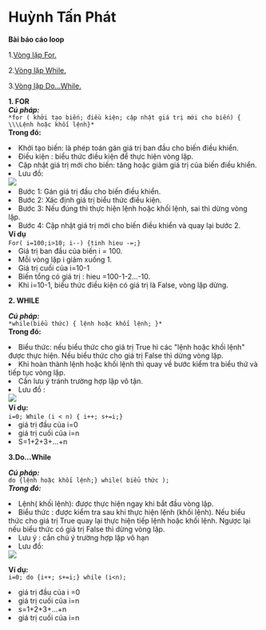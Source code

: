 # Huỳnh Tấn Phát

 **Bài báo cáo loop**

 1.[Vòng lặp For.](#for)
 <a name="for">  
 
 2.[Vòng lặp While.](#WHILE)
 <a name="WHILE">  
 
 3.[Vòng lặp Do...While.](#Do...While)
 <a name="Do...While">  
 
 **1. FOR**  
 ***Cú pháp:***  
  `*for ( khởi tạo biến; điều kiện; cập nhật giá trị mới cho biến) { \\\Lệnh hoặc khối lệnh}*`  
  **Trong đó:**  
    <li> Khởi tạo biến: là phép toán gán giá trị ban đầu cho biến điều khiển.  
    <li> Điều kiện : biểu thức điều kiện để thực hiện vòng lặp.  
    <li> Cập nhật giá trị mới cho biến: tăng hoặc giảm giá trị của biến điều khiển.  
    <li> Lưu đồ:  
       ![](https://camo.githubusercontent.com/bce0af631579c9ea04027e188f450aaf4b6717ab/687474703a2f2f766965746a61636b2e636f6d2f6c61705f7472696e685f632f696d616765732f766f6e675f6c61705f666f725f74726f6e675f632e6a7067)  
       <li> Bước 1: Gán giá trị đầu cho biến điều khiển.
       <li> Bước 2: Xác định giá trị biểu thức điều kiện.
       <li> Bước 3: Nếu đúng thì thực hiện lệnh hoặc khối lệnh, sai thì dừng vòng lặp.
       <li> Bước 4: Cập nhật giá trị mới cho biến điều khiển và quay lại bước 2.  
    **Ví dụ**  
    `For( i=100;i>10; i--) {tinh hieu -=;}`  
    <li> Giá trị ban đầu của biến i = 100.
    <li> Mỗi vòng lặp i giảm xuống 1.
    <li> Giá trị cuối của i=10-1
    <li> Biến tổng có giá trị : hieu =100-1-2...-10.
    <li> Khi i=10-1, biểu thức điều kiện có giá trị là False, vòng lặp dừng.  
    
  **2. WHILE**  
  
  ***Cú pháp:***  
    `*while(biểu thức) { lệnh hoặc khối lệnh; }*`  
       **Trong đó:**  
       <li> Biểu thức: nếu biểu thức cho giá trị True hì các "lệnh hoặc khối lệnh" được thực hiện. Nếu biểu thức cho giá trị False thì dừng vòng lặp.  
       <li>Khi hoàn thành lệnh hoặc khối lệnh thì quay về bước kiểm tra biểu thứ và tiếp tục vòng lặp.  
       <li>Cần lưu ý tránh trường hợp lặp vô tận.  
       <li>Lưu đồ :  
       ![](https://camo.githubusercontent.com/5d959bcdd121a638b9a19941fb510da8b5d18c11/687474703a2f2f766965746a61636b2e636f6d2f63706c7573706c75732f696d616765732f766f6e675f6c61705f7768696c655f74726f6e675f6370702e6a7067)  
       **Ví dụ:**  
                  `i=0; While (i < n) { i++; s+=i;}`  
             <li>giá trị đầu của i=0  
             <li>giá trị cuối của i=n  
             <li>S=1+2+3+...+n  
             
   **3.Do...While**  
   
   ***Cú pháp:***  
     `do {lệnh hoặc khối lệnh;} while( biểu thức );`  
   ***Trong đó:***  
     <li>Lệnh( khối lệnh): được thực hiện ngay khi bắt đầu vòng lặp.  
     <li>Biểu thức : được kiểm tra sau khi thực hiện lệnh (khối lệnh). Nếu biểu thức cho giá trị True quay lại thực hiện tiếp lệnh hoặc khối lệnh. Ngược lại nếu biểu thức có giá trị False thì dừng vòng lặp.  
     <li>Lưu ý : cần chú ý trường hợp lặp vô hạn  
     <li>Lưu đồ:  
     ![](https://camo.githubusercontent.com/531e1139c8a3e008d7c3078c80bb3b8cf8a1c98e/687474703a2f2f766965746a61636b2e636f6d2f6c61705f7472696e685f632f696d616765732f766f6e675f6c61705f646f5f7768696c655f74726f6e675f632e6a7067)  
     
   **Ví dụ:**  
        `i=0; do {i++; s+=i;} while (i<n);`  
       <li>giá trị đầu của i =0
       <li>giá trị cuối của i=n
       <li>s=1+2+3+...+n
       <li>giá trị cuối của i=n
